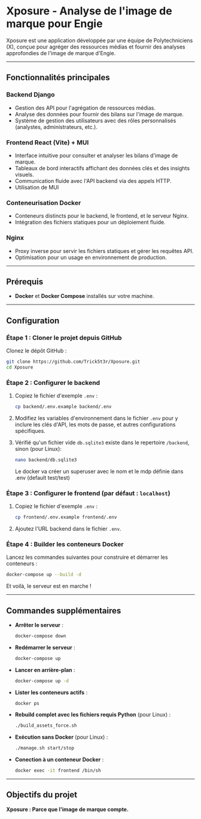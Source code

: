 # Xposure - Analyse de l'image de marque pour Engie

Xposure est une application développée par une équipe de Polytechniciens (X), conçue pour agréger des ressources médias et fournir des analyses approfondies de l'image de marque d'Engie.

---

## Fonctionnalités principales

### **Backend Django**
- Gestion des API pour l'agrégation de ressources médias.
- Analyse des données pour fournir des bilans sur l'image de marque.
- Système de gestion des utilisateurs avec des rôles personnalisés (analystes, administrateurs, etc.).

### **Frontend React (Vite) + MUI**
- Interface intuitive pour consulter et analyser les bilans d'image de marque.
- Tableaux de bord interactifs affichant des données clés et des insights visuels.
- Communication fluide avec l'API backend via des appels HTTP.
- Utilisation de MUI

### **Conteneurisation Docker**
- Conteneurs distincts pour le backend, le frontend, et le serveur Nginx.
- Intégration des fichiers statiques pour un déploiement fluide.

### **Nginx**
- Proxy inverse pour servir les fichiers statiques et gérer les requêtes API.
- Optimisation pour un usage en environnement de production.

---

## Prérequis

- **Docker** et **Docker Compose** installés sur votre machine.

---

## Configuration

### Étape 1 : Cloner le projet depuis GitHub
Clonez le dépôt GitHub :
```bash
git clone https://github.com/Trick5t3r/Xposure.git
cd Xposure
```

### Étape 2 : Configurer le backend

1. Copiez le fichier d'exemple `.env` :
   ```bash
   cp backend/.env.example backend/.env
   ```

2. Modifiez les variables d'environnement dans le fichier `.env` pour y inclure les clés d'API, les mots de passe, et autres configurations spécifiques.

3. Vérifié qu'un fichier vide `db.sqlite3` existe dans le repertoire `/backend`, sinon (pour Linux):
   ```bash
   nano backend/db.sqlite3
   ```
   Le docker va créer un superuser avec le nom et le mdp définie dans .env (default test/test)

### Étape 3 : Configurer le frontend (par défaut : `localhost`)

1. Copiez le fichier d'exemple `.env` :
   ```bash
   cp frontend/.env.example frontend/.env
   ```

2. Ajoutez l'URL backend dans le fichier `.env`.

### Étape 4 : Builder les conteneurs Docker

Lancez les commandes suivantes pour construire et démarrer les conteneurs :
```bash
docker-compose up --build -d
```
Et voilà, le serveur est en marche !

---

## Commandes supplémentaires

- **Arrêter le serveur** :
  ```bash
  docker-compose down
  ```

- **Redémarrer le serveur** :
  ```bash
  docker-compose up
  ```

- **Lancer en arrière-plan** :
  ```bash
  docker-compose up -d
  ```

- **Lister les conteneurs actifs** :
  ```bash
  docker ps
  ```

- **Rebuild complet avec les fichiers requis Python** (pour Linux) :
  ```bash
  ./build_assets_force.sh
  ```

- **Exécution sans Docker** (pour Linux) :
  ```bash
  ./manage.sh start/stop
  ```

- **Conection à un conteneur Docker** :
  ```bash
  docker exec -it frontend /bin/sh
  ```
---

## Objectifs du projet

**Xposure : Parce que l'image de marque compte.**
